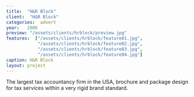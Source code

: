 ```yaml
---
title:  "H&R Block"
client:  "H&R Block"
categories:  advert
year:   2006
preview: "/assets/clients/hrblock/preview.jpg"
features:  ["/assets/clients/hrblock/feature01.jpg",
            "/assets/clients/hrblock/feature02.jpg",
            "/assets/clients/hrblock/feature03.jpg",
            "/assets/clients/hrblock/feature04.jpg"]
caption: H&R Block
layout: project            
---
```


The largest tax accountancy firm in the USA, brochure and package design for tax services within a very rigid brand standard.
